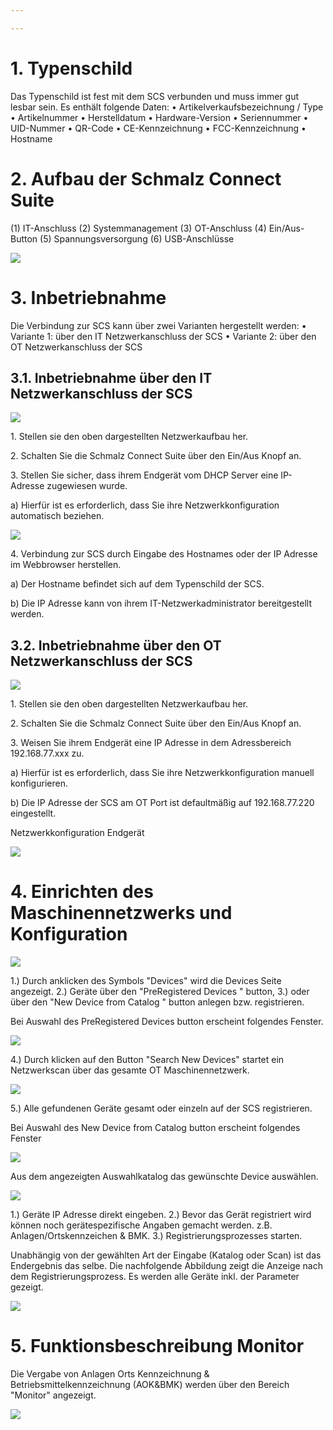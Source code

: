 ```yaml
---

---
```

# 1. Typenschild

Das Typenschild ist fest mit dem SCS verbunden und muss immer gut lesbar sein.
Es enthält folgende Daten:
• Artikelverkaufsbezeichnung / Type
• Artikelnummer
• Herstelldatum
• Hardware-Version
• Seriennummer
• UID-Nummer
• QR-Code
• CE-Kennzeichnung
• FCC-Kennzeichnung
• Hostname

# 2. Aufbau der Schmalz Connect Suite

(1) IT-Anschluss
(2) Systemmanagement
(3) OT-Anschluss
(4) Ein/Aus-Button
(5) Spannungsversorgung
(6) USB-Anschlüsse

![](/aufbau-scs.png)

# 3. Inbetriebnahme

Die Verbindung zur SCS kann über zwei Varianten hergestellt werden:
• Variante 1: über den IT Netzwerkanschluss der SCS
• Variante 2: über den OT Netzwerkanschluss der SCS

## 3.1. Inbetriebnahme über den IT Netzwerkanschluss der SCS

![](/Bild2.png)

1\. Stellen sie den oben dargestellten Netzwerkaufbau her.

2\. Schalten Sie die Schmalz Connect Suite über den Ein/Aus Knopf an.

3\. Stellen Sie sicher, dass ihrem Endgerät vom DHCP Server eine IP-Adresse zugewiesen wurde.

a) Hierfür ist es erforderlich, dass Sie ihre Netzwerkkonfiguration automatisch beziehen.

![](/Bild3.png)

4\. Verbindung zur SCS durch Eingabe des Hostnames oder der IP Adresse im Webbrowser herstellen.

a) Der Hostname befindet sich auf dem Typenschild der SCS.

b) Die IP Adresse kann von ihrem IT-Netzwerkadministrator bereitgestellt werden.

## 3.2. Inbetriebnahme über den OT Netzwerkanschluss der SCS

![](/Bild4.png)

1\. Stellen sie den oben dargestellten Netzwerkaufbau her.

2\. Schalten Sie die Schmalz Connect Suite über den Ein/Aus Knopf an.

3\. Weisen Sie ihrem Endgerät eine IP Adresse in dem Adressbereich 192.168.77.xxx zu.

a) Hierfür ist es erforderlich, dass Sie ihre Netzwerkkonfiguration manuell konfigurieren.

b) Die IP Adresse der SCS am OT Port ist defaultmäßig auf 192.168.77.220 eingestellt.

Netzwerkkonfiguration Endgerät

![](/Bild5.png)

# 4. Einrichten des Maschinennetzwerks und Konfiguration

![](/bild1-1.png)

1\.) Durch anklicken des Symbols "Devices" wird die Devices Seite angezeigt.
2\.) Geräte über den "PreRegistered Devices " button,
3\.) oder über den "New Device from Catalog " button
anlegen bzw. registrieren.

Bei Auswahl des PreRegistered Devices button erscheint folgendes Fenster.

![](/bild2-1.png)

4\.) Durch klicken auf den Button "Search New Devices" startet ein Netzwerkscan über das gesamte OT Maschinennetzwerk.

![](/bild3-1.png)

5\.) Alle gefundenen Geräte gesamt oder einzeln auf der SCS registrieren.

Bei Auswahl des New Device from Catalog button erscheint folgendes Fenster

![](/bild6.png)

Aus dem angezeigten Auswahlkatalog das gewünschte Device auswählen.

![](/bild7.png)

1\.) Geräte IP Adresse direkt eingeben.
2\.) Bevor das Gerät registriert wird können noch gerätespezifische Angaben gemacht werden. z.B. Anlagen/Ortskennzeichen & BMK.
3\.) Registrierungsprozesses starten.

Unabhängig von der gewählten Art der Eingabe (Katalog oder Scan) ist das Endergebnis das selbe. Die nachfolgende Abbildung zeigt die Anzeige nach dem Registrierungsprozess. Es werden alle Geräte inkl. der Parameter gezeigt.

![](/bild4-1.png)

# 5. Funktionsbeschreibung Monitor

Die Vergabe von Anlagen Orts Kennzeichnung & Betriebsmittelkennzeichnung (AOK&BMK) werden über den Bereich "Monitor" angezeigt.

![](/bild5-1.png)
